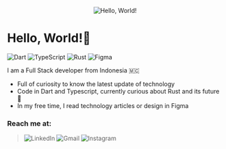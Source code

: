<p align="center">
  <img src="https://user-images.githubusercontent.com/34807386/230739617-e4097466-c6bb-49c9-9215-8038afaa2a17.gif" alt="Hello, World!" />
</p>

# Hello, World!👋

![Dart](https://img.shields.io/badge/dart-%230175C2.svg?style=for-the-badge&logo=dart&logoColor=white) ![TypeScript](https://img.shields.io/badge/typescript-%23007ACC.svg?style=for-the-badge&logo=typescript&logoColor=white) ![Rust](https://img.shields.io/badge/rust-%23000000.svg?style=for-the-badge&logo=rust&logoColor=white) ![Figma](https://img.shields.io/badge/figma-%23F24E1E.svg?style=for-the-badge&logo=figma&logoColor=white)

I am a Full Stack developer from Indonesia 🇲🇨
* Full of curiosity to know the latest update of technology
* Code in Dart and Typescript, currently curious about Rust and its future 🚀
* In my free time, I read technology articles or design in Figma

### Reach me at:
> ![LinkedIn](https://img.shields.io/badge/linkedin-%230077B5.svg?style=for-the-badge&logo=linkedin&logoColor=white)
> ![Gmail](https://img.shields.io/badge/Gmail-D14836?style=for-the-badge&logo=gmail&logoColor=white)
> ![Instagram](https://img.shields.io/badge/Instagram-%23E4405F.svg?style=for-the-badge&logo=Instagram&logoColor=white)


